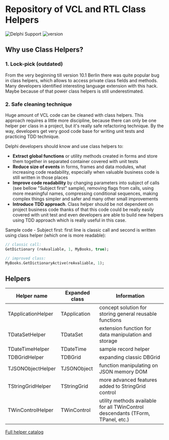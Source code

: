 # Repository of VCL and RTL Class Helpers

![ Delphi Support ](https://img.shields.io/badge/Delphi%20Support-%2010%20..%2010.3%20Rio-blue.svg)
![ version ](https://img.shields.io/badge/version-%201.2-yellow.svg)

## Why use Class Helpers?

### 1. Lock-pick (outdated)

From the very beginning till version 10.1 Berlin there was quite popular bug in class helpers, which allows to access private class fields and methods. Many developers identified interesting language extension with this hack. Maybe because of that power class helpers is still underestimated. 

### 2. Safe cleaning technique

Huge amount of VCL code can be cleaned with class helpers. This approach requires a little more discipline, because there can only be one helper per class in a project, but it's really safe refactoring technique. By the way, developers get very good code base for writing unit tests and practicing TDD technique.

Delphi developers should know and use class helpers to:

- **Extract global functions** or utility methods created in forms and store them together in separated container covered with unit tests
- **Reduce size of events** in forms, frames and data modules, what increasing code readability, especially when valuable business code is still written in those places
- **Improve code readability** by changing parameters into subject of calls (see bellow "Subject first" sample), removing flags from calls, using more meaningful names, compressing conditional sequences, making complex things simpler and safer and many other small improvements
- **Introduce TDD approach**. Class helper should be not dependent on project business code thanks of that this code could be really easily covered with unit test and  even developers are able to build new helpers using TDD approach which is really useful in this case.

Sample code - Subject first: first line is classic call and second is written using class helper (which one is more readable):

```pas
// classic call:
GetDictionary (reAvaliable, 1, MyBooks, true);

// improved class:
MyBooks.GetDictionaryActive(reAvaliable, 1);
```

## Helpers

| Helper name | Expanded class | Information |
| --- | --- | --- |
| TApplicationHelper | TApplication | concept solution for storing general reusable functions  |
| TDataSetHelper | TDataSet | extension function for data manipulation and storage |
| TDateTimeHelper | TDateTime | sample record helper  |
| TDBGridHelper | TDBGrid | expanding classic DBGrid |
| TJSONObjectHelper | TJSONObject | function manipulating on JSON memory DOM |
| TStringGridHelper | TStringGrid | more advanced features added to StringGrid control |
| TWinControlHelper | TWinControl | utility methods available for all TWinControl descendants (TForm, TPanel, etc.)  |

[Full helper catalog](https://github.com/bogdanpolak/class-helpers/tree/master/src)
